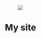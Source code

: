 <p align="center"><img src="https://img.icons8.com/color/100/000000/domain--v1.png"/></p>  

# <p align="center">My site</p>
